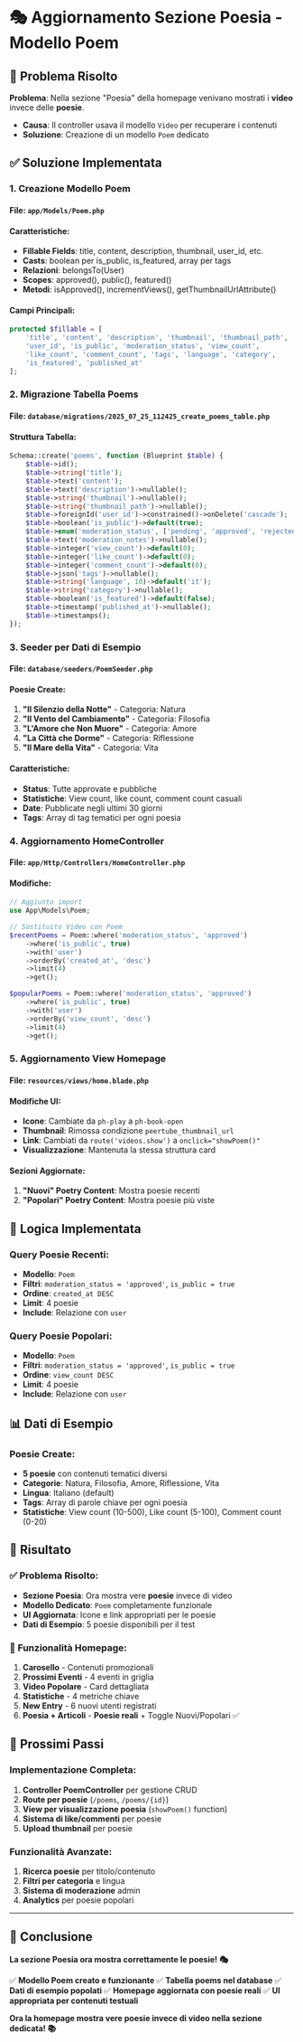 # 🎭 Aggiornamento Sezione Poesia - Modello Poem

## 🚨 Problema Risolto

**Problema**: Nella sezione "Poesia" della homepage venivano mostrati i **video** invece delle **poesie**.
- **Causa**: Il controller usava il modello `Video` per recuperare i contenuti
- **Soluzione**: Creazione di un modello `Poem` dedicato

## ✅ Soluzione Implementata

### **1. Creazione Modello Poem**

#### **File**: `app/Models/Poem.php`

#### **Caratteristiche**:
- **Fillable Fields**: title, content, description, thumbnail, user_id, etc.
- **Casts**: boolean per is_public, is_featured, array per tags
- **Relazioni**: belongsTo(User)
- **Scopes**: approved(), public(), featured()
- **Metodi**: isApproved(), incrementViews(), getThumbnailUrlAttribute()

#### **Campi Principali**:
```php
protected $fillable = [
    'title', 'content', 'description', 'thumbnail', 'thumbnail_path',
    'user_id', 'is_public', 'moderation_status', 'view_count',
    'like_count', 'comment_count', 'tags', 'language', 'category',
    'is_featured', 'published_at'
];
```

### **2. Migrazione Tabella Poems**

#### **File**: `database/migrations/2025_07_25_112425_create_poems_table.php`

#### **Struttura Tabella**:
```php
Schema::create('poems', function (Blueprint $table) {
    $table->id();
    $table->string('title');
    $table->text('content');
    $table->text('description')->nullable();
    $table->string('thumbnail')->nullable();
    $table->string('thumbnail_path')->nullable();
    $table->foreignId('user_id')->constrained()->onDelete('cascade');
    $table->boolean('is_public')->default(true);
    $table->enum('moderation_status', ['pending', 'approved', 'rejected'])->default('pending');
    $table->text('moderation_notes')->nullable();
    $table->integer('view_count')->default(0);
    $table->integer('like_count')->default(0);
    $table->integer('comment_count')->default(0);
    $table->json('tags')->nullable();
    $table->string('language', 10)->default('it');
    $table->string('category')->nullable();
    $table->boolean('is_featured')->default(false);
    $table->timestamp('published_at')->nullable();
    $table->timestamps();
});
```

### **3. Seeder per Dati di Esempio**

#### **File**: `database/seeders/PoemSeeder.php`

#### **Poesie Create**:
1. **"Il Silenzio della Notte"** - Categoria: Natura
2. **"Il Vento del Cambiamento"** - Categoria: Filosofia  
3. **"L'Amore che Non Muore"** - Categoria: Amore
4. **"La Città che Dorme"** - Categoria: Riflessione
5. **"Il Mare della Vita"** - Categoria: Vita

#### **Caratteristiche**:
- **Status**: Tutte approvate e pubbliche
- **Statistiche**: View count, like count, comment count casuali
- **Date**: Pubblicate negli ultimi 30 giorni
- **Tags**: Array di tag tematici per ogni poesia

### **4. Aggiornamento HomeController**

#### **File**: `app/Http/Controllers/HomeController.php`

#### **Modifiche**:
```php
// Aggiunto import
use App\Models\Poem;

// Sostituito Video con Poem
$recentPoems = Poem::where('moderation_status', 'approved')
    ->where('is_public', true)
    ->with('user')
    ->orderBy('created_at', 'desc')
    ->limit(4)
    ->get();

$popularPoems = Poem::where('moderation_status', 'approved')
    ->where('is_public', true)
    ->with('user')
    ->orderBy('view_count', 'desc')
    ->limit(4)
    ->get();
```

### **5. Aggiornamento View Homepage**

#### **File**: `resources/views/home.blade.php`

#### **Modifiche UI**:
- **Icone**: Cambiate da `ph-play` a `ph-book-open`
- **Thumbnail**: Rimossa condizione `peertube_thumbnail_url`
- **Link**: Cambiati da `route('videos.show')` a `onclick="showPoem()"`
- **Visualizzazione**: Mantenuta la stessa struttura card

#### **Sezioni Aggiornate**:
1. **"Nuovi" Poetry Content**: Mostra poesie recenti
2. **"Popolari" Poetry Content**: Mostra poesie più viste

## 🔄 Logica Implementata

### **Query Poesie Recenti**:
- **Modello**: `Poem`
- **Filtri**: `moderation_status = 'approved'`, `is_public = true`
- **Ordine**: `created_at DESC`
- **Limit**: 4 poesie
- **Include**: Relazione con `user`

### **Query Poesie Popolari**:
- **Modello**: `Poem`
- **Filtri**: `moderation_status = 'approved'`, `is_public = true`
- **Ordine**: `view_count DESC`
- **Limit**: 4 poesie
- **Include**: Relazione con `user`

## 📊 Dati di Esempio

### **Poesie Create**:
- **5 poesie** con contenuti tematici diversi
- **Categorie**: Natura, Filosofia, Amore, Riflessione, Vita
- **Lingua**: Italiano (default)
- **Tags**: Array di parole chiave per ogni poesia
- **Statistiche**: View count (10-500), Like count (5-100), Comment count (0-20)

## 🎯 Risultato

### **✅ Problema Risolto**:
- **Sezione Poesia**: Ora mostra vere **poesie** invece di video
- **Modello Dedicato**: `Poem` completamente funzionale
- **UI Aggiornata**: Icone e link appropriati per le poesie
- **Dati di Esempio**: 5 poesie disponibili per il test

### **🔄 Funzionalità Homepage**:
1. **Carosello** - Contenuti promozionali
2. **Prossimi Eventi** - 4 eventi in griglia
3. **Video Popolare** - Card dettagliata
4. **Statistiche** - 4 metriche chiave
5. **New Entry** - 6 nuovi utenti registrati
6. **Poesia + Articoli** - **Poesie reali** + Toggle Nuovi/Popolari ✅

## 🚀 Prossimi Passi

### **Implementazione Completa**:
1. **Controller PoemController** per gestione CRUD
2. **Route per poesie** (`/poems`, `/poems/{id}`)
3. **View per visualizzazione poesia** (`showPoem()` function)
4. **Sistema di like/commenti** per poesie
5. **Upload thumbnail** per poesie

### **Funzionalità Avanzate**:
1. **Ricerca poesie** per titolo/contenuto
2. **Filtri per categoria** e lingua
3. **Sistema di moderazione** admin
4. **Analytics** per poesie popolari

---

## 🎯 Conclusione

**La sezione Poesia ora mostra correttamente le poesie! 🎭**

✅ **Modello Poem creato e funzionante**
✅ **Tabella poems nel database**
✅ **Dati di esempio popolati**
✅ **Homepage aggiornata con poesie reali**
✅ **UI appropriata per contenuti testuali**

**Ora la homepage mostra vere poesie invece di video nella sezione dedicata! 📚** 